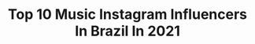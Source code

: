 ---
title: Top 10 Music Instagram Influencers In Brazil In 2021
description: >-
  Find top music Instagram influencers in Brazil in 2021. Most popular hashtags: #video #like4likes #longhairmanstyle.
platform: Instagram
hits: 4262
text_top: Identify the most popular Instagram profiles on inBeat.
text_bottom: Our search engine holds 4262 Instagram influencers like this in Brazil for you to pitch.
profiles:
  - username: "silvillan"
    fullname: >-
      Sílvillan Douglas
    bio: >-
      a m e ✊🏾 • educação física📕 • gaibu/b13 PE 📍 • música • dança • natureza • 📌
    location: "Brazil"
    followers: 2976
    engagement: 2298
    commentsToLikes: 0.124737
    id: ck5qbr830n0f90i11iwekkgz2
    verified: false
    hashtags: ""
  - username: "larasilva"
    fullname: >-
      Lara Silva 🔥
    bio: >-
      🔂 twitter: @arrobalarasilva 🎤 Contrate: (11) 97200-1838 📞 Publi: 11 9 7511-6976 👇🏻 música nova 👇🏻
    location: "Brazil"
    followers: 7650027
    engagement: 1673
    commentsToLikes: 0.484112
    id: ck13465p8uwfl0i195nh2ytyt
    verified: false
    hashtags: "#fiquedivacomniely, #escudoprotetore, #novagerac, #ad"
  - username: "djfabriciorodriguess"
    fullname: >-
      DJ • ғᴀʙʀíᴄɪᴏ ʀᴏᴅʀɪɢᴜᴇs
    bio: >-
      ASSISTA OS STORIES 🔥 Sempre é Tempo para um novo recomeço ♥️ Music 🎶 I love ♥️ Funk Contrate • Publicidade e Shows 📲👇🏼
    location: "Brazil"
    followers: 123318
    engagement: 1303
    commentsToLikes: 6.107932
    id: ckapcp7bg4n8o0i78h5eyy77w
    verified: false
    hashtags: "#humor, #explorar, #riodejaneiro, #copacabana"
  - username: "escariao"
    fullname: >-
      E S C A R I Ã O 🦎
    bio: >-
      Content Creator • LGBTQ • Music 📍 Brasília 📩 contatoescariao@gmail.com 👇🏼 Vídeo Novo
    location: "Brazil"
    followers: 389333
    engagement: 667
    commentsToLikes: 0.029845
    id: ck0vwc33vt1760i192lc4irxx
    verified: true
    hashtags: "#agregadas, #gooddaybadday, #asksi"
  - username: "chrisleao"
    fullname: >-
      Chris Leão
    bio: >-
      𝗔𝗦𝗦𝗜𝗦𝗧𝗔 𝗢𝗦 𝗦𝗧𝗢𝗥𝗜𝗘𝗦 👀🤪 ⠀⠀⠀⠀⠀⠀⠀⠀⠀⠀ ARTISTA DA KONDZILLA RECORDS músico/DJ/produtor Contrate: (51) 982429107
    location: "Brazil"
    followers: 1794926
    engagement: 3391
    commentsToLikes: 13.215921
    id: ck6tmqwo28cu90j71zgs6qqoo
    verified: true
    hashtags: ""
  - username: "joao__smith"
    fullname: >-
      João Smith 💸
    bio: >-
      • Freestyle || Lifestyle 💸 || Músic 🎙 If you believe, then you can do it, just look at me !! [parceria via direct]
    location: "Brazil"
    followers: 6721
    engagement: 2185
    commentsToLikes: 0.267322
    id: ckaovywb56ozf0i78tk8jyff2
    verified: false
    hashtags: "#negrosestilosos, #negrosoccidental, #negroslindos, #pretosnotopo"
  - username: "djgabicavallin"
    fullname: >-
      Gabi Cavallin
    bio: >-
      @gr6explodeoriginal GR6 EXPLODE • Shows: 11 983996115 DOUGLAS + De 3 milhões de acessos nas músicas
    location: "Brazil"
    followers: 109759
    engagement: 860
    commentsToLikes: 0.582732
    id: ck6018dr1f0zp0i14hv0dqz42
    verified: false
    hashtags: "#fiquemecasa, #tiktok, #wiggle"
  - username: "djannaghellere"
    fullname: >-
      #elapode ✨
    bio: >-
      DJ DE TRAP E FUNK #rexpeitaamarrenta #elapode ⚠️ @psentretenimento CONTATO PARA SHOWS: 📲 (21) 99242-0468 📲 (21) 98869-1167 ⚠️ OUÇA MINHA MUSICA ⬇️
    location: "Brazil"
    followers: 28615
    engagement: 815
    commentsToLikes: 0.338555
    id: ck6tthn3uanov0j71ecpnkhi8
    verified: false
    hashtags: "#reelsinstagram, #toma, #luisasonza, #lu"
  - username: "tarzan.ofc"
    fullname: >-
      Anderson Gómez
    bio: >-
      💎• Modelo de eventos📌 🎓• Biomedicina @atleticabiomed9👨‍🔬 🕶• Ator Teatro musical @projeto_xiquete💜 🏋️‍♂️•Musculação @shape_alfa_omega 📲Parcerias Pvd
    location: "Brazil"
    followers: 7377
    engagement: 1211
    commentsToLikes: 0.117779
    id: ckap8dg30nud50i78pntc6tlu
    verified: false
    hashtags: "#longhairmen, #cabeludosdoale, #homemcabeludo, #longhairmanstyle"
  - username: "reiroberto.carlos"
    fullname: >-
      𝐑𝐨𝐛𝐞𝐫𝐭𝐨 𝐂𝐚𝐫𝐥𝐨𝐬
    bio: >-
      🎤Fã clube dedicado ao rei Roberto Carlos 🎤"O importante é que emoções eu vivi" 🎤Rei da música🎶 e das mulheres👩 🎤Conta NÃO oficial
    location: "Brazil"
    followers: 18088
    engagement: 820
    commentsToLikes: 0.115295
    id: ck9whfsv5xnmi0j78lcaq7kx9
    verified: false
    hashtags: "#like4likes, #saudades, #follow4followback, #fundodoba"
---
